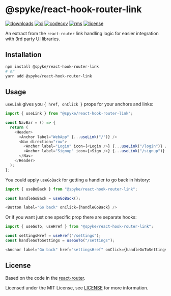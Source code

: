 # @spyke/react-hook-router-link

[![downloads](https://img.shields.io/npm/dm/@spyke/react-hook-router-link)](https://www.npmjs.com/package/@spyke/react-hook-router-link)
[![ci](https://github.com/the-spyke/spyke-react-hook-router-link/workflows/CI/badge.svg)](https://github.com/the-spyke/spyke-react-hook-router-link/actions?query=workflow%3ACI)
[![codecov](https://codecov.io/gh/the-spyke/spyke-react-hook-router-link/branch/main/graph/badge.svg)](https://codecov.io/gh/the-spyke/spyke-react-hook-router-link)
[![rms](https://img.shields.io/badge/RMS-0.3.0-blue)](https://github.com/the-spyke/rms)
[![license](https://img.shields.io/npm/l/spyke/react-hook-router-link.svg)](https://github.com/the-spyke/spyke-react-hook-router-link/blob/master/LICENSE)

An extract from the `react-router` link handling logic for easier integration with 3rd party UI libraries.

## Installation

```sh
npm install @spyke/react-hook-router-link
# or
yarn add @spyke/react-hook-router-link
```

## Usage

`useLink` gives you `{ href, onClick }` props for your anchors and links:

```js
import { useLink } from "@spyke/react-hook-router-link";

const NavBar = () => {
  return (
    <Header>
      <Anchor label="WebApp" {...useLink("/")} />
      <Nav direction="row">
        <Anchor label="Login" icon={<Login />} {...useLink("/login")} />
        <Anchor label="Signup" icon={<Sign />} {...useLink("/signup")} />
      </Nav>
    </Header>
  );
};
```

You could apply `useGoBack` for getting a handler to go back in history:

```js
import { useBoBack } from "@spyke/react-hook-router-link";

const handleGoBack = useGoBack();

<Button label="Go back" onClick={handleGoBack} />
```

Or if you want just one specific prop there are separate hooks:

```js
import { useGoTo, useHref } from "@spyke/react-hook-router-link";

const settingsHref = useHref("/settings");
const handleGoToSettings = useGoTo("/settings");

<Anchor label="Go back" href="settingsHref" onClick={handleGoToSettings} />
```

## License

Based on the code in the [react-router](https://github.com/ReactTraining/react-router).

Licensed under the MIT License, see [LICENSE](LICENSE) for more information.
